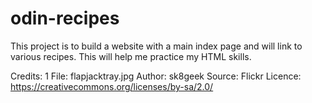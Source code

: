 # odin-recipes
This project is to build a website with a main index page and will link to various recipes.
This will help me practice my HTML skills.

Credits:
1 File: flapjacktray.jpg Author: sk8geek Source: Flickr Licence: https://creativecommons.org/licenses/by-sa/2.0/